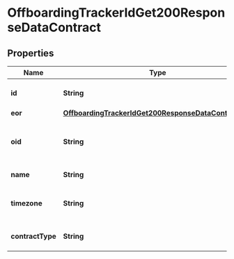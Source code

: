 

# OffboardingTrackerIdGet200ResponseDataContract


## Properties

| Name | Type | Description | Notes |
|------------ | ------------- | ------------- | -------------|
|**id** | **String** | The unique identifier for the contract. |  [optional] |
|**eor** | [**OffboardingTrackerIdGet200ResponseDataContractEor**](OffboardingTrackerIdGet200ResponseDataContractEor.md) |  |  [optional] |
|**oid** | **String** | The object ID for the contract, which might be the same as the contract ID. |  [optional] |
|**name** | **String** | The name or title of the contract. |  [optional] |
|**timezone** | **String** | The timezone associated with the contract (e.g., Europe/Belgrade). |  [optional] |
|**contractType** | **String** | The type of the contract (e.g., payg_tasks). |  [optional] |



